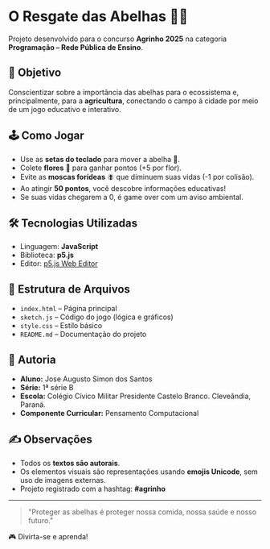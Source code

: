 # O Resgate das Abelhas 🐝🌸

Projeto desenvolvido para o concurso **Agrinho 2025** na categoria **Programação – Rede Pública de Ensino**.

## 🎯 Objetivo
Conscientizar sobre a importância das abelhas para o ecossistema e, principalmente, para a **agricultura**, conectando o campo à cidade por meio de um jogo educativo e interativo.

## 🕹️ Como Jogar
- Use as **setas do teclado** para mover a abelha 🐝.
- Colete **flores** 🌸 para ganhar pontos (+5 por flor).
- Evite as **moscas forídeas** 🪰 que diminuem suas vidas (-1 por colisão).
- Ao atingir **50 pontos**, você descobre informações educativas!
- Se suas vidas chegarem a 0, é game over com um aviso ambiental.

## 🛠️ Tecnologias Utilizadas
- Linguagem: **JavaScript**
- Biblioteca: **p5.js**
- Editor: [p5.js Web Editor](https://editor.p5js.org/)

## 📁 Estrutura de Arquivos
- `index.html` – Página principal
- `sketch.js` – Código do jogo (lógica e gráficos)
- `style.css` – Estilo básico
- `README.md` – Documentação do projeto

## 👤 Autoria
- **Aluno:** Jose Augusto Simon dos Santos
- **Série:** 1ª série B
- **Escola:** Colégio Cívico Militar Presidente Castelo Branco. Cleveândia, Paraná.
- **Componente Curricular:** Pensamento Computacional

## ✍️ Observações
- Todos os **textos são autorais**.
- Os elementos visuais são representações usando **emojis Unicode**, sem uso de imagens externas.
- Projeto registrado com a hashtag: **#agrinho**

---

> "Proteger as abelhas é proteger nossa comida, nossa saúde e nosso futuro."

🎮 Divirta-se e aprenda!

